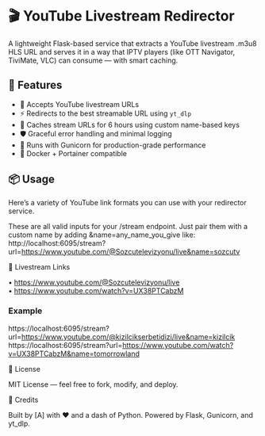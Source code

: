 # 🎬 YouTube Livestream Redirector

A lightweight Flask-based service that extracts a YouTube livestream .m3u8 HLS URL and serves it in a way that IPTV players (like OTT Navigator, TiviMate, VLC) can consume — with smart caching.  

## 🚀 Features

- 🔗 Accepts YouTube livestream URLs 
- ⚡ Redirects to the best streamable URL using `yt_dlp`
- 🧠 Caches stream URLs for 6 hours using custom name-based keys
- 🛡️ Graceful error handling and minimal logging
- 🐘 Runs with Gunicorn for production-grade performance
- 🐳 Docker + Portainer compatible

## 📦 Usage

Here’s a variety of YouTube link formats you can use with your redirector service.

These are all valid inputs for your /stream endpoint. Just pair them with a custom name by adding &name=any_name_you_give like:
http://localhost:6095/stream?url=https://www.youtube.com/@Sozcutelevizyonu/live&name=sozcutv  

🔴 Livestream Links

•  https://www.youtube.com/@Sozcutelevizyonu/live  
•  https://www.youtube.com/watch?v=UX38PTCabzM


### Example

https://localhost:6095/stream?url=https://www.youtube.com/@kizilcikserbetidizi/live&name=kizilcik  
https://localhost:6095/stream?url=https://www.youtube.com/watch?v=UX38PTCabzM&name=tomorrowland

📜 License

MIT License — feel free to fork, modify, and deploy.

💬 Credits

Built by [A] with ❤️ and a dash of Python. Powered by Flask, Gunicorn, and yt_dlp.
